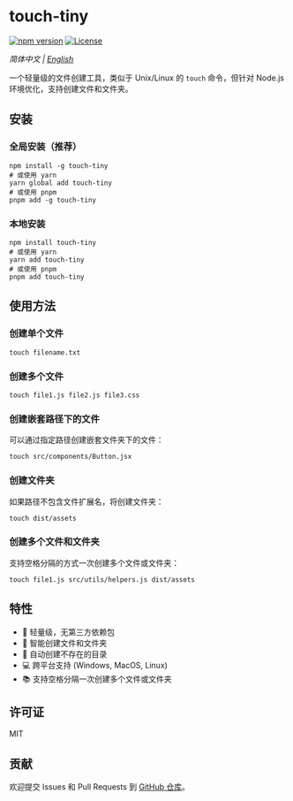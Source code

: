 # touch-tiny

[![npm version](https://img.shields.io/npm/v/touch-tiny.svg)](https://www.npmjs.com/package/touch-tiny)
[![License](https://img.shields.io/npm/l/touch-tiny.svg)](https://github.com/zhswchn/touch-tiny/blob/main/LICENSE)

*简体中文 | [English](./README.en.md)*

一个轻量级的文件创建工具，类似于 Unix/Linux 的 `touch` 命令，但针对 Node.js 环境优化，支持创建文件和文件夹。

## 安装

### 全局安装（推荐）

```shell
npm install -g touch-tiny
# 或使用 yarn
yarn global add touch-tiny
# 或使用 pnpm
pnpm add -g touch-tiny
```

### 本地安装

```shell
npm install touch-tiny
# 或使用 yarn
yarn add touch-tiny
# 或使用 pnpm
pnpm add touch-tiny
```

## 使用方法

### 创建单个文件

```shell
touch filename.txt
```

### 创建多个文件

```shell
touch file1.js file2.js file3.css
```

### 创建嵌套路径下的文件

可以通过指定路径创建嵌套文件夹下的文件：

```shell
touch src/components/Button.jsx
```

### 创建文件夹

如果路径不包含文件扩展名，将创建文件夹：

```shell
touch dist/assets
```

### 创建多个文件和文件夹

支持空格分隔的方式一次创建多个文件或文件夹：

```shell
touch file1.js src/utils/helpers.js dist/assets
```

## 特性

- 🚀 轻量级，无第三方依赖包
- 📁 智能创建文件和文件夹
- 🔄 自动创建不存在的目录
- 💻 跨平台支持 (Windows, MacOS, Linux)
- 📚 支持空格分隔一次创建多个文件或文件夹

## 许可证

MIT

## 贡献

欢迎提交 Issues 和 Pull Requests 到 [GitHub 仓库](https://github.com/zhswchn/touch-tiny)。
